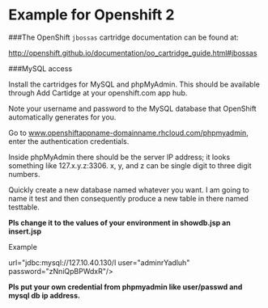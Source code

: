# Example for Openshift 2

###The OpenShift `jbossas` cartridge documentation can be found at:

http://openshift.github.io/documentation/oo_cartridge_guide.html#jbossas



    

###MySQL access

Install the cartridges for MySQL and phpMyAdmin. This should be available through Add Cartidge at your openshift.com app hub.

Note your username and password to the MySQL database that OpenShift automatically generates for you.

Go to www.openshiftappname-domainname.rhcloud.com/phpmyadmin, enter the authentication credentials.

Inside phpMyAdmin there should be the server IP address; it looks something like 127.x.y.z:3306. x, y, and z can be single digit to three digit numbers.

Quickly create a new database named whatever you want. I am going to name it test and then consequently produce a new table in there named testtable.

**Pls change it to the values of your environment in showdb.jsp an insert.jsp**

Example

url="jdbc:mysql://127.10.40.130/l
user="adminrYadluh"  password="zNniQpBPWdxR"/>

**Pls put your own credential from phpmyadmin like user/passwd and mysql db ip address.**
